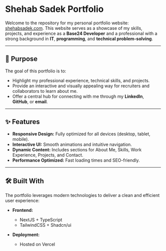 # Shehab Sadek Portfolio

Welcome to the repository for my personal portfolio website: [shehabsadek.com](https://shehabsadek.com). This website serves as a showcase of my skills, projects, and experience as a **Base24 Developer** and a professional with a strong background in **IT**, **programming**, and **technical problem-solving**.

---

## 🎯 Purpose

The goal of this portfolio is to:
- Highlight my professional experience, technical skills, and projects.
- Provide an interactive and visually appealing way for recruiters and collaborators to learn about me.
- Offer a central hub for connecting with me through my **LinkedIn**, **GitHub**, or **email**.

---

## ✨ Features

- **Responsive Design:** Fully optimized for all devices (desktop, tablet, mobile).
- **Interactive UI:** Smooth animations and intuitive navigation.
- **Dynamic Content:** Includes sections for About Me, Skills, Work Experience, Projects, and Contact.
- **Performance Optimized:** Fast loading times and SEO-friendly.

---

## 🛠️ Built With

The portfolio leverages modern technologies to deliver a clean and efficient user experience:

- **Frontend:**
  - NextJS + TypeScript
  - TailwindCSS + Shadcn/ui


- **Deployment:**
  - Hosted on Vercel
